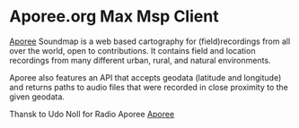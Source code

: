 # Aporee.org Max Msp Client

[Aporee](https://aporee.org) Soundmap is a web based cartography for (field)recordings from all over the world, open to contributions. It contains field and location recordings from many different urban, rural, and natural environments.

Aporee also features an API that accepts geodata (latitude and longitude) and returns paths to audio files that were recorded in close proximity to the given geodata.

Thansk to Udo Noll for Radio Aporee [Aporee](https://aporee.org)
